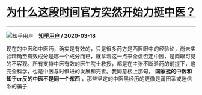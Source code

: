 # [为什么这段时间官方突然开始力挺中医？](https://www.zhihu.com/answer/1086349372)

-----------------------------------------------------------------

![知乎用户](https://pic2.zhimg.com/da8e974dc.jpg?source=1940ef5c "知乎用户")&emsp;**[知乎用户](https://www.zhihu.com/people/) / 2020-03-18**

现在的中医和中医药，确实是有效的，只是很多药方是西医眼中的经验论，尚未实验精确至有效成分是哪一个成分而已，就拿着这一点来全盘否定中医，是肉眼可见的不客观。所有支持中医有效的医生院士教授，都是在主张不断验药的前提下，这完全科学，也是中医与时俱进的发展和完善。我同意楼上那句， **国家挺的中医和知乎er反的中医不是同一个东西** ，那些坚定的中医黑经历的更像是莆田系或迷信系的骗子

